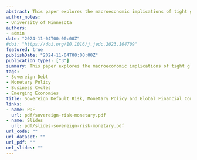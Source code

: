 ```yaml
---
abstract: This paper explores the macroeconomic implications of tight global financial conditions in a small open economy New Keynesian model with sovereign default. My analysis shows that the interplay between the government incentives to repay the debt and inflation during periods of high world interest rates has distinct implications for monetary policy. I show that a monetary easing may emerge when a world interest rate hike induces a substantial increase in the probability of default, depressing domestic demand and leading firms to reduce inflation. This default amplification channel complements the expenditure-switching and expenditure-reducing channels found in standard open economy models, and rationalizes why emerging economies might reduce monetary policy rates when the Federal Reserve tightens. An increase in sovereign risk reduces aggregate domestic demand beyond these conventional channels, leading a real exchange rate depreciation to be contractionary for output.
author_notes:
- University of Minnesota
authors:
- admin
date: "2024-11-04T00:00:00Z"
#doi: "https://doi.org/10.1016/j.jedc.2023.104709"
featured: true
publishDate: "2024-11-04T00:00:00Z"
publication_types: ["3"]
summary: This paper explores the macroeconomic implications of tight global financial conditions in a small open economy New Keynesian model with sovereign default. My analysis shows that the interplay between the government incentives to repay the debt and inflation during periods of high world interest rates has distinct implications for monetary policy. I show that a monetary easing may emerge when a world interest rate hike induces a substantial increase in the probability of default, depressing domestic demand and leading firms to reduce inflation. This default amplification channel complements the expenditure-switching and expenditure-reducing channels found in standard open economy models, and rationalizes why emerging economies might reduce monetary policy rates when the Federal Reserve tightens. An increase in sovereign risk reduces aggregate domestic demand beyond these conventional channels, leading a real exchange rate depreciation to be contractionary for output.
tags:
- Sovereign Debt
- Monetary Policy
- Business Cycles
- Emerging Economies
title: Sovereign Default Risk, Monetary Policy and Global Financial Conditions
links:
- name: PDF
  url: pdf/sovereign-risk-monetary.pdf
- name: Slides
  url: pdf/slides-sovereign-risk-monetary.pdf
url_code: ""
url_dataset: ""
url_pdf: ""
url_slides: ""
---
```


